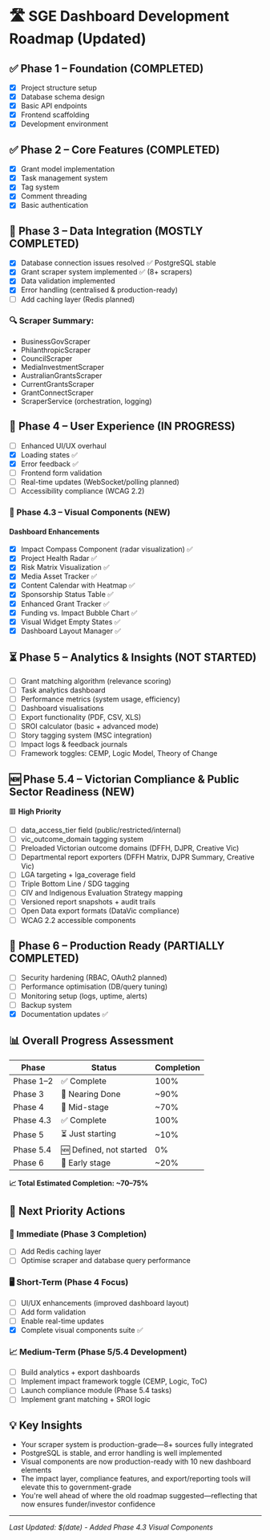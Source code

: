 # 🛣️ SGE Dashboard Development Roadmap (Updated)

## ✅ Phase 1 – Foundation (COMPLETED)
- [x] Project structure setup
- [x] Database schema design
- [x] Basic API endpoints
- [x] Frontend scaffolding
- [x] Development environment

## ✅ Phase 2 – Core Features (COMPLETED)
- [x] Grant model implementation
- [x] Task management system
- [x] Tag system
- [x] Comment threading
- [x] Basic authentication

## 🚧 Phase 3 – Data Integration (MOSTLY COMPLETED)
- [x] Database connection issues resolved ✅ PostgreSQL stable
- [x] Grant scraper system implemented ✅ (8+ scrapers)
- [x] Data validation implemented
- [x] Error handling (centralised & production-ready)
- [ ] Add caching layer (Redis planned)

### 🔍 Scraper Summary:
- BusinessGovScraper
- PhilanthropicScraper
- CouncilScraper
- MediaInvestmentScraper
- AustralianGrantsScraper
- CurrentGrantsScraper
- GrantConnectScraper
- ScraperService (orchestration, logging)

## 🔄 Phase 4 – User Experience (IN PROGRESS)
- [ ] Enhanced UI/UX overhaul
- [x] Loading states ✅
- [x] Error feedback ✅
- [ ] Frontend form validation
- [ ] Real-time updates (WebSocket/polling planned)
- [ ] Accessibility compliance (WCAG 2.2)

### 🎨 Phase 4.3 – Visual Components (NEW)
#### Dashboard Enhancements
- [x] Impact Compass Component (radar visualization) ✅
- [x] Project Health Radar ✅
- [x] Risk Matrix Visualization ✅
- [x] Media Asset Tracker ✅
- [x] Content Calendar with Heatmap ✅
- [x] Sponsorship Status Table ✅
- [x] Enhanced Grant Tracker ✅
- [x] Funding vs. Impact Bubble Chart ✅
- [x] Visual Widget Empty States ✅
- [x] Dashboard Layout Manager ✅

## ⏳ Phase 5 – Analytics & Insights (NOT STARTED)
- [ ] Grant matching algorithm (relevance scoring)
- [ ] Task analytics dashboard
- [ ] Performance metrics (system usage, efficiency)
- [ ] Dashboard visualisations
- [ ] Export functionality (PDF, CSV, XLS)
- [ ] SROI calculator (basic + advanced mode)
- [ ] Story tagging system (MSC integration)
- [ ] Impact logs & feedback journals
- [ ] Framework toggles: CEMP, Logic Model, Theory of Change

## 🆕 Phase 5.4 – Victorian Compliance & Public Sector Readiness (NEW)
🟥 **High Priority**
- [ ] data_access_tier field (public/restricted/internal)
- [ ] vic_outcome_domain tagging system
- [ ] Preloaded Victorian outcome domains (DFFH, DJPR, Creative Vic)
- [ ] Departmental report exporters (DFFH Matrix, DJPR Summary, Creative Vic)
- [ ] LGA targeting + lga_coverage field
- [ ] Triple Bottom Line / SDG tagging
- [ ] CIV and Indigenous Evaluation Strategy mapping
- [ ] Versioned report snapshots + audit trails
- [ ] Open Data export formats (DataVic compliance)
- [ ] WCAG 2.2 accessible components

## 🚧 Phase 6 – Production Ready (PARTIALLY COMPLETED)
- [ ] Security hardening (RBAC, OAuth2 planned)
- [ ] Performance optimisation (DB/query tuning)
- [ ] Monitoring setup (logs, uptime, alerts)
- [ ] Backup system
- [x] Documentation updates ✅

## 📊 Overall Progress Assessment

| Phase | Status | Completion |
|-------|--------|------------|
| Phase 1–2 | ✅ Complete | 100% |
| Phase 3 | 🚧 Nearing Done | ~90% |
| Phase 4 | 🔄 Mid-stage | ~70% |
| Phase 4.3 | ✅ Complete | 100% |
| Phase 5 | ⏳ Just starting | ~10% |
| Phase 5.4 | 🆕 Defined, not started | 0% |
| Phase 6 | 🚧 Early stage | ~20% |

**📈 Total Estimated Completion: ~70–75%**

## 🚀 Next Priority Actions

### 🔧 Immediate (Phase 3 Completion)
- [ ] Add Redis caching layer
- [ ] Optimise scraper and database query performance

### 🖥️ Short-Term (Phase 4 Focus)
- [ ] UI/UX enhancements (improved dashboard layout)
- [ ] Add form validation
- [ ] Enable real-time updates
- [x] Complete visual components suite ✅

### 📈 Medium-Term (Phase 5/5.4 Development)
- [ ] Build analytics + export dashboards
- [ ] Implement impact framework toggle (CEMP, Logic, ToC)
- [ ] Launch compliance module (Phase 5.4 tasks)
- [ ] Implement grant matching + SROI logic

## 💡 Key Insights
- Your scraper system is production-grade—8+ sources fully integrated
- PostgreSQL is stable, and error handling is well implemented
- Visual components are now production-ready with 10 new dashboard elements
- The impact layer, compliance features, and export/reporting tools will elevate this to government-grade
- You're well ahead of where the old roadmap suggested—reflecting that now ensures funder/investor confidence

---

*Last Updated: $(date) - Added Phase 4.3 Visual Components*
